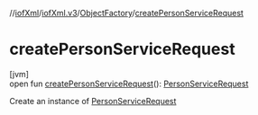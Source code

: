 //[iofXml](../../../index.md)/[iofXml.v3](../index.md)/[ObjectFactory](index.md)/[createPersonServiceRequest](create-person-service-request.md)

# createPersonServiceRequest

[jvm]\
open fun [createPersonServiceRequest](create-person-service-request.md)(): [PersonServiceRequest](../-person-service-request/index.md)

Create an instance of [PersonServiceRequest](../-person-service-request/index.md)
